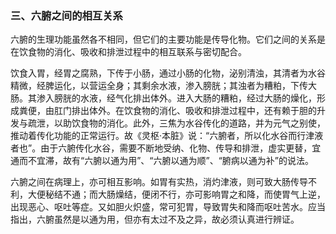 ### 三、六腑之间的相互关系

六腑的生理功能虽然各不相同，但它们的主要功能是传导化物。它们之间的关系是在饮食物的消化、吸收和排泄过程中的相互联系与密切配合。

饮食入胃，经胃之腐熟，下传于小肠，通过小肠的化物，泌别清浊，其清者为水谷精微，经脾运化，以营运全身；其剩余水液，渗入膀胱；其浊者为糟粕，下传大肠。其渗入膀胱的水液，经气化排出体外。进入大肠的糟粕，经过大肠的燥化，形成粪便，由肛门排出体外。在饮食物的消化、吸收和排泄过程中，还有赖于胆的升发与疏泄，以助饮食物的消化。此外，三焦为水谷传化的道路，并为元气之别使，推动着传化功能的正常运行。故《灵枢·本脏》说：“六腑者，所以化水谷而行津液者也”。由于六腑传化水谷，需要不断地受纳、化物、传导和排泄，虚实更替，宜通而不宜滞，故有“六腑以通为用”、“六腑以通为顺”、“腑病以通为补”的说法。

六腑之间在病理上，亦可相互影响。如胃有实热，消灼津液，则可致大肠传导不利，大便秘结不通；而大肠燥结，便闭不行，亦可影响胃之和降，而使胃气上逆，出现恶心、呕吐等症。又如胆火炽盛，常可犯胃，导致胃失和降而呕吐苦水。应当指出，六腑虽然是以通为用，但亦有太过不及之异，故必须认真进行辨证。
